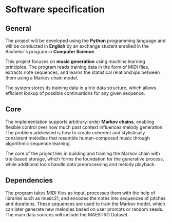 # Software specification

## General

The project will be developed using the **Python** programming language and will be conducted in **English** by an exchange student enrolled in the Bachelor's program in **Computer Science**.

This project focuses on **music generation** using machine learning principles. The program reads training data in the form of MIDI files, extracts note sequences, and learns the statistical relationships between them using a Markov chain model.

The system stores its training data in a trie data structure, which allows efficient lookup of possible continuations for any given sequence. 

## Core

The implementation supports arbitrary-order **Markov chains**, enabling flexible control over how much past context influences melody generation. The problem addressed is how to create coherent and stylistically consistent melodies that resemble human-composed music through algorithmic sequence learning.

The core of the project lies in building and training the Markov chain with trie-based storage, which forms the foundation for the generative process, while additional tools handle data preprocessing and melody playback.

## Dependencies

The program takes MIDI files as input, processes them with the help of libraries such as music21, and encodes the notes into sequences of pitches and durations. These sequences are used to train the Markov model, which can later generate new melodies based on user prompts or random seeds. The main data sources will include the  MAESTRO Dataset. 